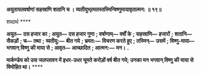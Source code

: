 **अयुतायतवर्षाणां सहस्राणि शतानि च ।** **व्यतीयुभ्र्रमतस्तस्मिन्विष्णुमायावृतात्मन: ॥ १९॥** 

शब्दार्थ **** 

**अयुत—** **दस हजार का** **; अयुत—** **दस हजार गुणा** **; वर्षाणाम्—** **वर्षों के** **; सहस्राणि—** **हजारों** **; शतानि—** **सैकड़ों** **; च—** **तथा** **;** **व्यतीयु:—** **बीत गये** **; भ्रमत:—** **विचरण करते हुए** **; तस्मिन्—** **उसमें** **; विष्णु-माया—** **भगवान् विष्णु की माया से** **; आवृत—** **आच्छादित** **; आत्मन:—** **मन।** **.** 

**मार्कण्डेय को उस जलप्लावन में इधर-उधर घूमते करोड़ों वर्ष बीत गये; उनका मन** **भगवान् विष्णु की माया से विमोहित था।** **** 